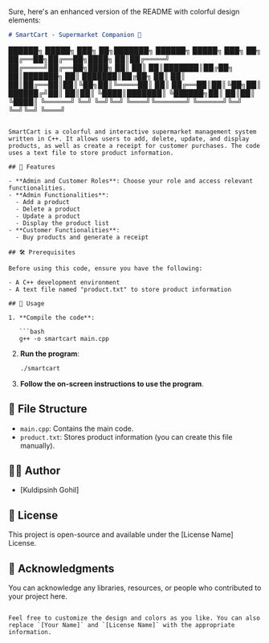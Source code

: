 Sure, here's an enhanced version of the README with colorful design elements:

```markdown
# SmartCart - Supermarket Companion 🛒

```
██████╗  █████╗ ███╗   ██╗███████╗     ██████╗ █████╗ ███╗   ██╗
██╔══██╗██╔══██╗████╗  ██║██╔════╝    ██╔════╝██╔══██╗████╗  ██║
██║  ██║███████║██╔██╗ ██║███████╗    ██║     ███████║██╔██╗ ██║
██║  ██║██╔══██║██║╚██╗██║╚════██║    ██║     ██╔══██║██║╚██╗██║
██████╔╝██║  ██║██║ ╚████║███████║    ╚██████╗██║  ██║██║ ╚████║
╚═════╝ ╚═╝  ╚═╝╚═╝  ╚═══╝╚══════╝     ╚═════╝╚═╝  ╚═╝╚═╝  ╚═══╝
```

SmartCart is a colorful and interactive supermarket management system written in C++. It allows users to add, delete, update, and display products, as well as create a receipt for customer purchases. The code uses a text file to store product information.

## 🌟 Features

- **Admin and Customer Roles**: Choose your role and access relevant functionalities.
- **Admin Functionalities**:
  - Add a product
  - Delete a product
  - Update a product
  - Display the product list
- **Customer Functionalities**:
  - Buy products and generate a receipt

## 🛠️ Prerequisites

Before using this code, ensure you have the following:

- A C++ development environment
- A text file named "product.txt" to store product information

## 🚀 Usage

1. **Compile the code**:

   ```bash
   g++ -o smartcart main.cpp
   ```

2. **Run the program**:

   ```bash
   ./smartcart
   ```

3. **Follow the on-screen instructions to use the program**.

## 📁 File Structure

- `main.cpp`: Contains the main code.
- `product.txt`: Stores product information (you can create this file manually).

## 🧑‍💻 Author

- [Kuldipsinh Gohil]

## 📜 License

This project is open-source and available under the [License Name] License.

## 🙌 Acknowledgments

You can acknowledge any libraries, resources, or people who contributed to your project here.

```

Feel free to customize the design and colors as you like. You can also replace `[Your Name]` and `[License Name]` with the appropriate information.

